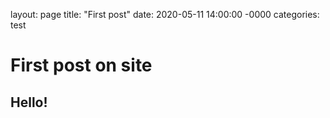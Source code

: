 layout: page
title: "First post"
date: 2020-05-11 14:00:00 -0000
categories: test


# First post on site

## Hello!